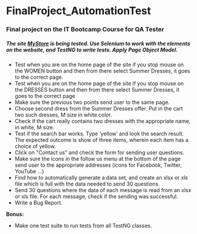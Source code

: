<html>
<h1> FinalProject_AutomationTest</h1>
<h3>Final project on the IT Bootcamp Course for QA Tester</h3>
<body>
<h5>The site <a href="http://automationpractice.com/index.php">MyStore</a>  is being tested.
Use Selenium to work with the elements on the website, and TestNG to write tests. Apply Page Object Model.</h5>
<ul>
<li>Test when you are on the home page of the site if you stop mouse on the WOMEN button and then from there select Summer Dresses, it goes to the correct page. </li>
 <li>Test when you are on the home page of the site if you stop mouse on the DRESSES button and then from there select Summer Dresses, it goes to the correct page</li>
<li>Make sure the previous two points send user to the same page.</li>
<li>Choose second dress from the Summer Dresses offer. Put in the cart two such dresses, M size in white color.</li>
<li>Check if the cart really contains two dresses with the appropriate name, in white, M size.</li>
<li>Test if the search bar works. Type ‘yellow’ and look the search result.
 The expected outcome is show of three items, wherein each item has a choice of yellow.</li>
 <li>Click on "Contact us" and check the form for sending user questions.</li>
<li>Make sure the icons in the follow us menu at the bottom of the page send user to the appropriate addresses
 (icons for Facebook, Twitter, YouTube ...)</li>
 <li>Find how to automatically generate a data set,
 and create an xlsx or xls file which is full with the data needed to send 30 questions.</li>
 <li>Send 30 questions where the data of each message is read from an xlsx or xls file.
 For each message, check if the sending was successful.</li>
 <li>Write a Bug Report.</li>
 </ul>
<p><b>Bonus:</b></p>
<ul>
<li>Make one test suite to run tests from all TestNG classes.</li>
</ul>
</body>
</html>
